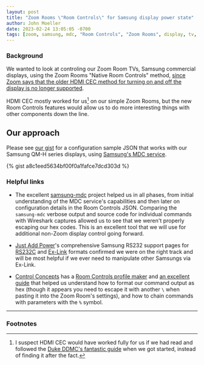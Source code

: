 ```yaml
---
layout: post
title: "Zoom Rooms \"Room Controls\" for Samsung display power state"
author: John Moeller
date: 2023-02-24 13:05:05 -0700
tags: [zoom, samsung, mdc, "Room Controls", "Zoom Rooms", display, tv, qm-h]
---
```


### Background ###

We wanted to look at controling our Zoom Room TVs, Samsung commercial displays, using the Zoom Rooms "Native Room Controls" method, [since Zoom says that the older HDMI CEC method for turning on and off the display is no longer supported](https://support.zoom.us/hc/en-us/articles/115003340906-Zoom-Rooms-display-systems-on-off). 

HDMI CEC mostly worked for us[^fn-duke-hdmicec] on our simple Zoom Rooms, but the new Room Controls features would allow us to do more interesting things with other components down the line.

[^fn-duke-hdmicec]: I suspect HDMI CEC would have worked fully for us if we had read and followed the [Duke DDMC's fantastic guide](https://sites.duke.edu/ddmc/2019/01/17/zoom-room-tv-control-a-cec-story/) when we got started, instead of finding it after the fact.  

## Our approach ##
Please see [our gist](https://gist.github.com/jmoeller-ua/a8c1eed5634bf00f0a1fafce7dcd303d) for a configuration sample JSON  that works with our Samsung QM-H series displays, using [Samsung's MDC service](https://displaysolutions.samsung.com/fileDownload/21891). 

{% gist a8c1eed5634bf00f0a1fafce7dcd303d %}

### Helpful links ###

* The excellent [samsung-mdc](https://github.com/vgavro/samsung-mdc) project helped us in all phases, from initial understanding of the MDC service's capabilities and then later on configuration details in the Room Controls JSON. Comparing the `samsung-mdc` verbose output and source code for individual commands with Wireshark captures allowed us to see that we weren't properly escaping our hex codes. This is an excellent tool that we will use for additional non-Zoom display control going forward. 

* [Just Add Power](http://justaddpower.com/)'s comprehensive Samsung RS232 support pages for [RS232C](https://support.justaddpower.com/kb/article/245-samsung-rs232-control-rs232c/) and [Ex-Link](https://support.justaddpower.com/kb/article/16-samsung-rs232-control-exlink/) formats confirmed we were on the right track and will be most  helpful if we ever need to manipulate other Samsungs via Ex-Link. 

* [Control Concepts](https://controlconcepts.net) has a [Room Controls profile maker](https://controlconcepts.net/product/zoom-profile-maker/) and [an excellent guide](https://controlconcepts.net/zoom/assets/pdf/cci-zoom-room-controls-profile-maker-help.pdf) that helped us understand how to format our command output as hex (though it appears you need to escape it with another `\` when pasting it into the Zoom Room's settings), and how to chain commands with parameters with the `%` symbol. 


---
### Footnotes ###